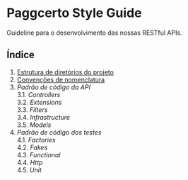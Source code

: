 # Paggcerto Style Guide
Guideline para o desenvolvimento das nossas RESTful APIs.

## Índice
1. [Estrutura de diretórios do projeto](https://github.com/paggcerto-sa/styleguide/blob/master/project-structure.md)
2. [Convenções de nomenclatura](https://github.com/paggcerto-sa/styleguide/blob/master/naming-convention.md)
3. _Padrão de código da API_  
  3.1. _Controllers_  
  3.2. _Extensions_  
  3.3. _Filters_  
  3.4. _Infrastructure_  
  3.5. _Models_  
4. _Padrão de código dos testes_  
  4.1. _Factories_  
  4.2. _Fakes_  
  4.3. _Functional_  
  4.4. _Http_  
  4.5. _Unit_  

